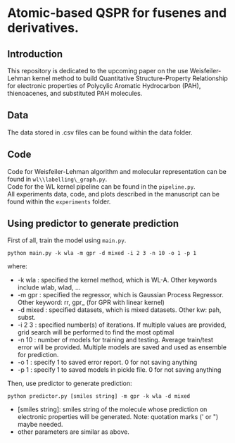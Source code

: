 # Atomic-based QSPR for fusenes and derivatives.

## Introduction

This repository is dedicated to the upcoming paper on the use Weisfeiler-Lehman
kernel method to build Quantitative Structure-Property Relationship for
electronic properties of Polycylic Aromatic Hydrocarbon (PAH), thienoacenes,
and substituted PAH molecules.

## Data

The data stored in .csv files can be found within the data folder.

## Code

Code for Weisfeiler-Lehman algorithm and molecular representation can be found
in `wl\\labelling\_graph.py`.  
Code for the WL kernel pipeline can be found in the `pipeline.py`.   
All experiments data, code, and plots described in the manuscript can be found
within the `experiments` folder.

## Using predictor to generate prediction

First of all, train the model using `main.py`.

    python main.py -k wla -m gpr -d mixed -i 2 3 -n 10 -o 1 -p 1

where:
- -k wla : specified the kernel method, which is WL-A. Other keywords include
  wlab, wlad, ...
- -m gpr : specified the regressor, which is Gaussian Process Regressor. Other
  keyword: rr, gpr_ (for GPR with linear kernel)
- -d mixed : specified datasets, which is mixed datasets. Other kw: pah, subst.
- -i 2 3 : specified number(s) of iterations. If multiple values are provided,
  grid search will be performed to find the most optimal
- -n 10 : number of models for training and testing. Average train/test error
  will be provided. Multiple models are saved and used as ensemble for
  prediction.
- -o 1 : specify 1 to saved error report. 0 for not saving anything
- -p 1 : specify 1 to saved models in pickle file. 0 for not saving anything
  
Then, use predictor to generate prediction:

    python predictor.py [smiles string] -m gpr -k wla -d mixed

- [smiles string]: smiles string of the molecule whose prediction on electronic
  properties will be generated. Note: quotation marks (' or ") maybe needed.
- other parameters are similar as above.
